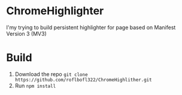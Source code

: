 # ChromeHighlighter
I'my trying to build persistent highlighter for page based on Manifest Version 3 (MV3)

# Build 
1.  Download the repo `git clone https://github.com/roflbofl322/ChromeHighlither.git`
2.  Run `npm install`

 